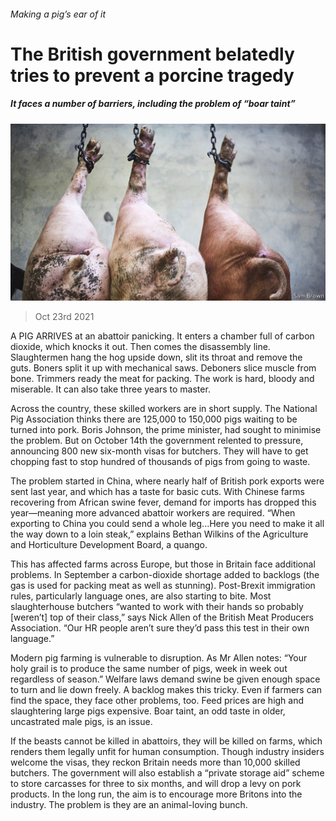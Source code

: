 ###### Making a pig’s ear of it

# The British government belatedly tries to prevent a porcine tragedy 

##### It faces a number of barriers, including the problem of “boar taint” 

![image](images/20211023_BRP002_0.jpg) 

> Oct 23rd 2021 

A PIG ARRIVES at an abattoir panicking. It enters a chamber full of carbon dioxide, which knocks it out. Then comes the disassembly line. Slaughtermen hang the hog upside down, slit its throat and remove the guts. Boners split it up with mechanical saws. Deboners slice muscle from bone. Trimmers ready the meat for packing. The work is hard, bloody and miserable. It can also take three years to master.

Across the country, these skilled workers are in short supply. The National Pig Association thinks there are 125,000 to 150,000 pigs waiting to be turned into pork. Boris Johnson, the prime minister, had sought to minimise the problem. But on October 14th the government relented to pressure, announcing 800 new six-month visas for butchers. They will have to get chopping fast to stop hundred of thousands of pigs from going to waste.


The problem started in China, where nearly half of British pork exports were sent last year, and which has a taste for basic cuts. With Chinese farms recovering from African swine fever, demand for imports has dropped this year—meaning more advanced abattoir workers are required. “When exporting to China you could send a whole leg...Here you need to make it all the way down to a loin steak,” explains Bethan Wilkins of the Agriculture and Horticulture Development Board, a quango.

This has affected farms across Europe, but those in Britain face additional problems. In September a carbon-dioxide shortage added to backlogs (the gas is used for packing meat as well as stunning). Post-Brexit immigration rules, particularly language ones, are also starting to bite. Most slaughterhouse butchers “wanted to work with their hands so probably [weren’t] top of their class,” says Nick Allen of the British Meat Producers Association. “Our HR people aren’t sure they’d pass this test in their own language.”

Modern pig farming is vulnerable to disruption. As Mr Allen notes: “Your holy grail is to produce the same number of pigs, week in week out regardless of season.” Welfare laws demand swine be given enough space to turn and lie down freely. A backlog makes this tricky. Even if farmers can find the space, they face other problems, too. Feed prices are high and slaughtering large pigs expensive. Boar taint, an odd taste in older, uncastrated male pigs, is an issue.

If the beasts cannot be killed in abattoirs, they will be killed on farms, which renders them legally unfit for human consumption. Though industry insiders welcome the visas, they reckon Britain needs more than 10,000 skilled butchers. The government will also establish a “private storage aid” scheme to store carcasses for three to six months, and will drop a levy on pork products. In the long run, the aim is to encourage more Britons into the industry. The problem is they are an animal-loving bunch.

